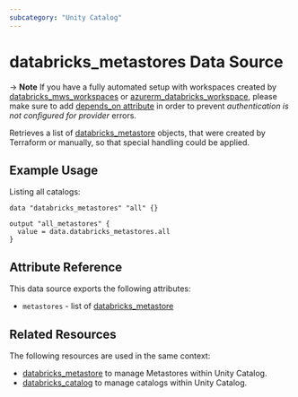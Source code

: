 ```yaml
---
subcategory: "Unity Catalog"
---
```

# databricks_metastores Data Source

-> **Note** If you have a fully automated setup with workspaces created by [databricks_mws_workspaces](../resources/mws_workspaces.md) or [azurerm_databricks_workspace](https://registry.terraform.io/providers/hashicorp/azurerm/latest/docs/resources/databricks_workspace), please make sure to add [depends_on attribute](../index.md#data-resources-and-authentication-is-not-configured-errors) in order to prevent _authentication is not configured for provider_ errors.

Retrieves a list of [databricks_metastore](../resources/metastore.md) objects, that were created by Terraform or manually, so that special handling could be applied.

## Example Usage

Listing all catalogs:

```hcl
data "databricks_metastores" "all" {}

output "all_metastores" {
  value = data.databricks_metastores.all
}
```

## Attribute Reference

This data source exports the following attributes:

* `metastores` - list of [databricks_metastore](../resources/metastore.md)

## Related Resources

The following resources are used in the same context:

* [databricks_metastore](../resources/metastore.md) to manage Metastores within Unity Catalog.
* [databricks_catalog](../resources/catalog.md) to manage catalogs within Unity Catalog.
